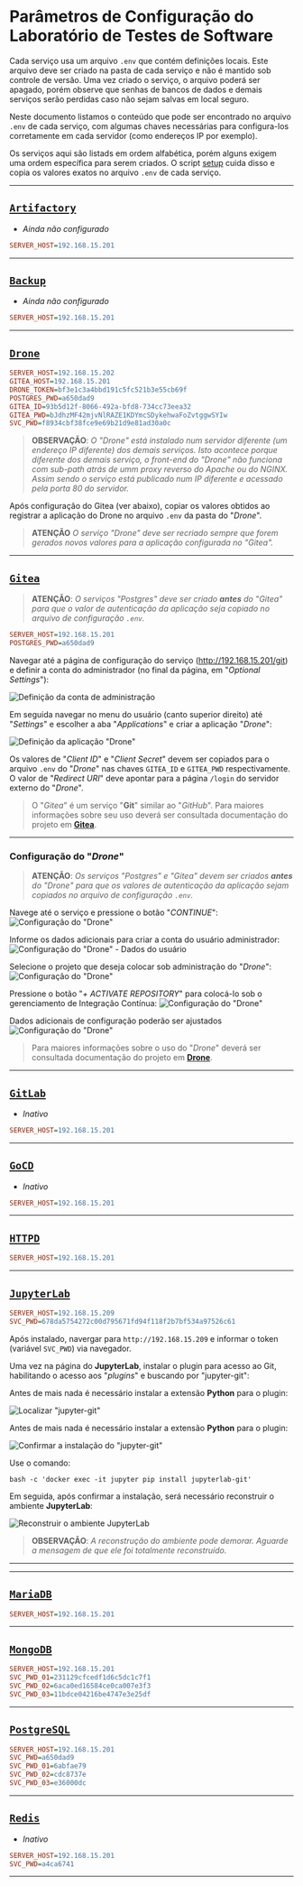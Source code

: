 # Parâmetros de Configuração do Laboratório de Testes de Software

Cada serviço usa um arquivo `.env` que contém definições locais. Este arquivo deve ser criado na pasta de cada serviço e não é mantido sob controle de versão. Uma vez criado o serviço, o arquivo poderá ser apagado, porém observe que senhas de bancos de dados e demais serviços serão perdidas caso não sejam salvas em local seguro.

Neste documento listamos o conteúdo que pode ser encontrado no arquivo `.env` de cada serviço, com algumas chaves necessárias para configura-los corretamente em cada servidor (como endereços IP por exemplo).

Os serviços aqui são listads em ordem alfabética, porém alguns exigem uma ordem específica para serem criados. O script [setup](../common/setup) cuida disso e copia os valores exatos no arquivo `.env` de cada serviço.

---
## [`Artifactory`](artifactory/README.md)
- _Ainda não configurado_

```ini
SERVER_HOST=192.168.15.201
```

---
## [`Backup`](backup/README.md)
- _Ainda não configurado_

```ini
SERVER_HOST=192.168.15.201
```

---
## [`Drone`](drone/README.md)

```ini
SERVER_HOST=192.168.15.202
GITEA_HOST=192.168.15.201
DRONE_TOKEN=bf3e1c3a4bbd191c5fc521b3e55cb69f
POSTGRES_PWD=a650dad9
GITEA_ID=93b5d12f-8066-492a-bfd8-734cc73eea32
GITEA_PWD=bJdhzMF42mjvNlRAZE1KDYmcSDykehwaFoZvtggwSYIw
SVC_PWD=f8934cbf38fce9e69b21d9e81ad30a0c
```

> **OBSERVAÇÃO**: _O "_Drone_" está instalado num servidor diferente (um endereço IP diferente) dos demais serviços. Isto acontece porque diferente dos demais serviço, o _front-end_ do "_Drone_" não funciona com _sub-path_ atrás de umm _proxy_ reverso do Apache ou do NGINX. Assim sendo o serviço está publicado num IP diferente e acessado pela porta 80 do servidor._

Após configuração do Gitea (ver abaixo), copiar os valores obtidos ao registrar a aplicação do Drone no arquivo `.env` da pasta do "_Drone_".

> **ATENÇÃO** _O serviço "Drone" deve ser recriado sempre que forem gerados novos valores para a aplicação configurada no "Gitea"._

---
## [`Gitea`](gitea/README.md)

> **ATENÇÃO**: _O serviços "_Postgres_" deve ser criado **antes** do "_Gitea_" para que o valor de autenticação da aplicação seja copiado no arquivo de configuração `.env`._

```ini
SERVER_HOST=192.168.15.201
POSTGRES_PWD=a650dad9
```

Navegar até a página de configuração do serviço (http://192.168.15.201/git) e definir a conta do administrador (no final da página, em "_Optional Settings_"):

![Definição da conta de administração](./images/gitea.png)

Em seguida navegar no menu do usuário (canto superior direito) até "_Settings_" e escolher a aba "_Applications_" e criar a aplicação "_Drone_":

![Definição da aplicação "_Drone_"](./images/drone.png)

Os valores de "_Client ID_" e "_Client Secret_" devem ser copiados para o arquivo `.env` do "_Drone_" nas chaves `GITEA_ID` e `GITEA_PWD` respectivamente. O valor de "_Redirect URI_" deve apontar para a página `/login` do servidor externo do "_Drone_".

> O "_Gitea_" é um serviço "**Git**" similar ao "_GitHub_". Para maiores informações sobre seu uso  deverá ser consultada documentação do projeto em [**Gitea**](https://docs.gitea.io/en-us/).

---
### Configuração do "_Drone_"

> **ATENÇÃO**: _Os serviços "_Postgres_" e "_Gitea_" devem ser criados **antes** do "_Drone_" para que os valores de autenticação da aplicação sejam copiados no arquivo de configuração `.env`._

Navege até o serviço e pressione o botão "_CONTINUE_":
![Configuração do "_Drone_"](./images/drone-config-01.png)

Informe os dados adicionais para criar a conta do usuário administrador:
![Configuração do "_Drone_" - Dados do usuário](./images/drone-config-02.png)

Selecione o projeto que deseja colocar sob administração do "_Drone_":
![Configuração do "_Drone_"](./images/drone-config-03.png)

Pressione o botão "_+ ACTIVATE REPOSITORY_" para colocá-lo sob o gerenciamento de Integração Contínua:
![Configuração do "_Drone_"](./images/drone-config-04.png)

Dados adicionais de configuração poderão ser ajustados
![Configuração do "_Drone_"](./images/drone-config-05.png)

> Para maiores informações sobre o uso do "_Drone_" deverá ser consultada documentação do projeto em [**Drone**](https://docs.drone.io/quickstart/).

---
## [`GitLab`](gitlab/README.md)
- _Inativo_

```ini
SERVER_HOST=192.168.15.201
```

---
## [`GoCD`](gocd/README.md)
- _Inativo_

```ini
SERVER_HOST=192.168.15.201
```

---
## [`HTTPD`](httpd/README.md)

```ini
SERVER_HOST=192.168.15.201
```

---
## [`JupyterLab`](jupyter/README.md)

```ini
SERVER_HOST=192.168.15.209
SVC_PWD=678da5754272c00d795671fd94f118f2b7bf534a97526c61
```

Após instalado, navergar para `http://192.168.15.209` e informar o token (variável `SVC_PWD`) via navegador.

Uma vez na página do **JupyterLab**, instalar o plugin para acesso ao Git, habilitando o acesso aos "_plugins_" e buscando por "jupyter-git":

Antes de mais nada é necessário instalar a extensão **Python** para o plugin:

![Localizar "jupyter-git"](./images/jupyter-config-01.png)

Antes de mais nada é necessário instalar a extensão **Python** para o plugin:

![Confirmar a instalação do "jupyter-git"](./images/jupyter-config-02.png)

Use o comando:

```shell
bash -c 'docker exec -it jupyter pip install jupyterlab-git'
```

Em seguida, após confirmar a instalação, será necessário reconstruir o ambiente **JupyterLab**:

![Reconstruir o ambiente **JupyterLab**](./images/jupyter-config-03.png)

> **OBSERVAÇÃO**: _A reconstrução do ambiente pode demorar. Aguarde a mensagem de que ele foi totalmente reconstruído._
>
---

---
## [`MariaDB`](mariadb/README.md)

```ini
SERVER_HOST=192.168.15.201
```

---
## [`MongoDB`](mongodb/README.md)

```ini
SERVER_HOST=192.168.15.201
SVC_PWD_01=231129cfcedf1d6c5dc1c7f1
SVC_PWD_02=6aca0ed16584ce0ca007e3f3
SVC_PWD_03=11bdce04216be4747e3e25df
```

---
## [`PostgreSQL`](postgresql/README.md)

```ini
SERVER_HOST=192.168.15.201
SVC_PWD=a650dad9
SVC_PWD_01=6abfae79
SVC_PWD_02=cdc8737e
SVC_PWD_03=e36000dc
```

---
## [`Redis`](redis/README.md)
- _Inativo_

```ini
SERVER_HOST=192.168.15.201
SVC_PWD=a4ca6741
```
---
